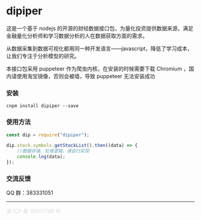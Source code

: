 # dipiper

这是一个基于 nodejs 的开源的财经数据接口包，为量化投资提供数据来源，满足金融量化分析师和学习数据分析的人在数据获取方面的需求。

从数据采集到数据可视化都用同一种开发语言——javascript，降低了学习成本，让我们专注于分析模型的研究。

本接口包采用 puppeteer 作为爬虫内核，在安装的时候需要下载 Chromium ，国内请使用淘宝镜像，否则会被墙，导致 puppeteer 无法安装成功

### 安装

`cnpm install dipiper --save`

### 使用方法

```javascript
const dip = require("dipiper");

dip.stock.symbols.getStockList().then((data) => {
    //数据存储、处理逻辑，请自行实现
    console.log(data);
});
```

### 交流反馈

QQ 群：383331051

---

<a href='http://www.beian.miit.gov.cn' style='color:gainsboro;text-decoration: none;'>滇 ICP 备 16007768 号</a>
